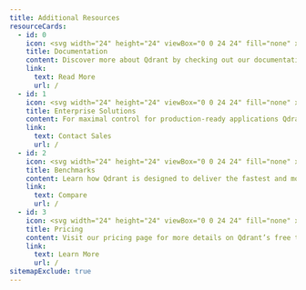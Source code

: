 ```yaml
---
title: Additional Resources
resourceCards:
  - id: 0
    icon: <svg width="24" height="24" viewBox="0 0 24 24" fill="none" xmlns="http://www.w3.org/2000/svg"><path d="M18 5H2V23H18V5Z" stroke="#2F6FF0" stroke-width="2" stroke-linecap="round" stroke-linejoin="round"/><path d="M5 1H22V21" stroke="#2F6FF0" stroke-width="2" stroke-linecap="round" stroke-linejoin="round"/><path d="M6 10H14" stroke="#2F6FF0" stroke-width="2" stroke-linecap="round" stroke-linejoin="round"/><path d="M6 14H14" stroke="#2F6FF0" stroke-width="2" stroke-linecap="round" stroke-linejoin="round"/><path d="M6 18H10" stroke="#2F6FF0" stroke-width="2" stroke-linecap="round" stroke-linejoin="round"/></svg>
    title: Documentation
    content: Discover more about Qdrant by checking out our documentation for details on advanced features and functionalities.
    link:
      text: Read More
      url: /
  - id: 1
    icon: <svg width="24" height="24" viewBox="0 0 24 24" fill="none" xmlns="http://www.w3.org/2000/svg"><path d="M5 23H1V13H5" stroke="#8547FF" stroke-width="2" stroke-linecap="round" stroke-linejoin="round"/><path d="M9 16H11" stroke="#8547FF" stroke-width="2" stroke-linecap="round" stroke-linejoin="round"/><path d="M9 19H11" stroke="#8547FF" stroke-width="2" stroke-linecap="round" stroke-linejoin="round"/><path d="M9 13H11" stroke="#8547FF" stroke-width="2" stroke-linecap="round" stroke-linejoin="round"/><path d="M13 6V2L23 5V23H5V9H15V23" stroke="#8547FF" stroke-width="2" stroke-linecap="round" stroke-linejoin="round"/><path d="M19 19V9" stroke="#8547FF" stroke-width="2" stroke-linecap="round" stroke-linejoin="round"/></svg>
    title: Enterprise Solutions
    content: For maximal control for production-ready applications Qdrant is available as a Hybrid Cloud and Private Cloud (Full On Premise) solution.
    link:
      text: Contact Sales
      url: /
  - id: 2
    icon: <svg width="24" height="24" viewBox="0 0 24 24" fill="none" xmlns="http://www.w3.org/2000/svg"><g clip-path="url(#clip0_1912_14111)"><path d="M14 14H10V23H14V14Z" stroke="#E0700D" stroke-width="2" stroke-linecap="round" stroke-linejoin="round"/><path d="M5 18H1V23H5V18Z" stroke="#E0700D" stroke-width="2" stroke-linecap="round" stroke-linejoin="round"/><path d="M23 10H19V23H23V10Z" stroke="#E0700D" stroke-width="2" stroke-linecap="round" stroke-linejoin="round"/><path d="M3 10L8 5L12 9L20 1" stroke="#E0700D" stroke-width="2" stroke-linecap="round" stroke-linejoin="round"/><path d="M15 1H20V6" stroke="#E0700D" stroke-width="2" stroke-linecap="round" stroke-linejoin="round"/></g><defs><clipPath id="clip0_1912_14111"><rect width="24" height="24" fill="white"/></clipPath></defs></svg>
    title: Benchmarks
    content: Learn how Qdrant is designed to deliver the fastest and most accurate results and how it compares to alternatives in our benchmarks.
    link:
      text: Compare
      url: /
  - id: 3
    icon: <svg width="24" height="24" viewBox="0 0 24 24" fill="none" xmlns="http://www.w3.org/2000/svg"><g clip-path="url(#clip0_1912_17198)"><path d="M12 23V13" stroke="#038585" stroke-width="2" stroke-linecap="round" stroke-linejoin="round"/><path d="M12 23C12 19.686 14.686 17 18 17H20C20 20.314 17.314 23 14 23H12Z" stroke="#038585" stroke-width="2" stroke-linecap="round" stroke-linejoin="round"/><path d="M23 1H1V13H23V1Z" stroke="#038585" stroke-width="2" stroke-linecap="round" stroke-linejoin="round"/><path d="M12 9C13.1046 9 14 8.10457 14 7C14 5.89543 13.1046 5 12 5C10.8954 5 10 5.89543 10 7C10 8.10457 10.8954 9 12 9Z" stroke="#038585" stroke-width="2" stroke-linecap="round" stroke-linejoin="round"/></g><defs><clipPath id="clip0_1912_17198"><rect width="24" height="24" fill="white"/></clipPath></defs></svg>
    title: Pricing
    content: Visit our pricing page for more details on Qdrant’s free tier, managed cloud, and enterprise plans.
    link:
      text: Learn More
      url: /
sitemapExclude: true
---
```

